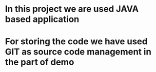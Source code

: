 # In this project we are used JAVA based application

# For storing the code we have used GIT as source code management in the part of demo 
